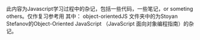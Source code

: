 此内容为Javascript学习过程中的杂记，包括一些代码，一些笔记，or someting others。仅作复习参考用
其中：
 object-orientedJS 文件夹中的为Stoyan Stefanov的Object-Oriented JavaScript
（JavaScript 面向对象编程指南）的杂记。